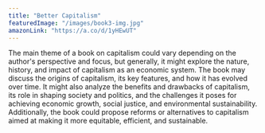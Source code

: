 ```yaml
---
title: "Better Capitalism"
featuredImage: "/images/book3-img.jpg"
amazonLink: "https://a.co/d/1yHEwUT"
---
```


<!-- Main Theme Details -->

The main theme of a book on capitalism could vary depending on the
author's perspective and focus, but generally, it might explore the
nature, history, and impact of capitalism as an economic system. The
book may discuss the origins of capitalism, its key features, and
how it has evolved over time. It might also analyze the benefits and
drawbacks of capitalism, its role in shaping society and politics,
and the challenges it poses for achieving economic growth, social
justice, and environmental sustainability. Additionally, the book
could propose reforms or alternatives to capitalism aimed at making
it more equitable, efficient, and sustainable.


